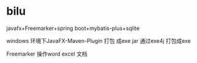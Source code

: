 # bilu
javafx+Freemarker+spring boot+mybatis-plus+sqlite

windows 环境下JavaFX-Maven-Plugin 打包 成exe
jar 通过exe4j 打包成exe

Freemarker 操作word excel 文档
